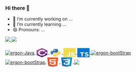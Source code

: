 ### Hi there 👋

- 🔭 I’m currently working on ...
- 🌱 I’m currently learning ...
- 😄 Pronouns: ...

<div>
  <a href="https://github.com/ergonzamarian/">
  <img height="180em" src="https://github-readme-stats.vercel.app/api?username=ergonzamarian&show_icons=true&theme=dark&include_all_commits=true&count_private=true"/>
  <img height="180em" src="https://github-readme-stats.vercel.app/api/top-langs/?username=ergonzamarian&layout=compact&langs_count=16&theme=dark"/>
</div>

<div style="display: inline_block"><br>
  <img align="center" alt="ergon-Java" height="30" width="40" src="https://cdn.jsdelivr.net/gh/devicons/devicon/icons/java/java-original.svg">
  <img align="center" alt="ergon-Csharp" height="30" width="40" src="https://raw.githubusercontent.com/devicons/devicon/master/icons/csharp/csharp-original.svg">
  <img align="center" alt="ergon-Python" height="30" width="40" src="https://raw.githubusercontent.com/devicons/devicon/master/icons/python/python-original.svg">
  <img align="center" alt="ergon-Js" height="30" width="40" src="https://raw.githubusercontent.com/devicons/devicon/master/icons/javascript/javascript-plain.svg">
  <img align="center" alt="ergon-Ts" height="30" width="40" src="https://raw.githubusercontent.com/devicons/devicon/master/icons/typescript/typescript-plain.svg">
  <img align="center" alt="ergon-bootStrap" height="30" width="40" src="https://cdn.jsdelivr.net/gh/devicons/devicon/icons/bootstrap/bootstrap-original.svg">
  <img align="center" alt="ergon-bootStrap" height="30" width="40" src="https://cdn.jsdelivr.net/gh/devicons/devicon/icons/angularjs/angularjs-plain.svg">
  <img align="center" alt="ergon-HTML" height="30" width="40" src="https://raw.githubusercontent.com/devicons/devicon/master/icons/html5/html5-original.svg">
  <img align="center" alt="ergon-CSS" height="30" width="40" src="https://raw.githubusercontent.com/devicons/devicon/master/icons/css3/css3-original.svg">
  <img align="center" border-radius="10" src="https://media1.giphy.com/media/gUnRTJ0zqHJRe/200w.webp?cid=ecf05e47q9l4o524so9tgiqg8qe9cojmuci8rk1nvzofjrdq&rid=200w.webp&ct=g"></img>
</div>



